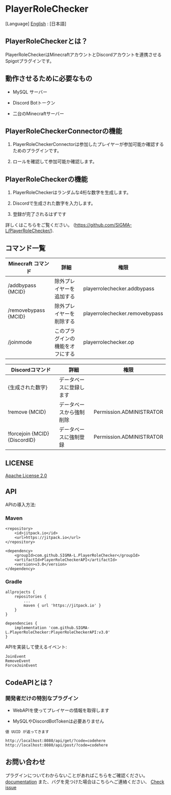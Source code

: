 # PlayerRoleChecker
[Language] [English](https://prc-mc.net/en/) : [日本語]

## PlayerRoleCheckerとは？

PlayerRoleCheckerはMinecraftアカウントとDiscordアカウントを連携させるSpigotプラグインです。

## 動作させるために必要なもの

- MySQL サーバー

- Discord Botトークン

- 二台のMinecraftサーバー

## PlayerRoleCheckerConnectorの機能

1. PlayerRoleCheckerConnectorは参加したプレイヤーが参加可能か確認するためのプラグインです。

2. ロールを確認して参加可能か確認します。

## PlayerRoleCheckerの機能

1. PlayerRoleCheckerはランダムな4桁な数字を生成します。

2. Discordで生成された数字を入力します。

3. 登録が完了されるはずです


詳しくはこちらをご覧ください。 (https://github.com/SIGMA-L/PlayerRoleChecker/).

## コマンド一覧

| Minecraft コマンド           | 詳細 | 権限 |
|---------------------------| --- | --- |
| /addbypass {MCID}    | 除外プレイヤーを追加する | playerrolechecker.addbypass |
| /removebypass {MCID} | 除外プレイヤーを削除する | playerrolechecker.removebypass |
| /joinmode                 | このプラグインの機能をオフにする | playerrolechecker.op |

| Discordコマンド                     | 詳細 | 権限 |
|------------------------------------| --- | --- |
| {生成された数字}                          | データベースに登録します |  |
| !remove {MCID}                | データベースから強制削除 | Permission.ADMINISTRATOR |
| !forcejoin {MCID} {DiscordID} | データベースに強制登録 | Permission.ADMINISTRATOR |

## LICENSE

[Apache License 2.0](https://github.com/SIGMA-L/PlayerRoleChecker/blob/main/LICENSE)

## API

APIの導入方法:

### Maven

    <repository>
        <id>jitpack.io</id>
        <url>https://jitpack.io</url>
    </repository>

	<dependency>
	    <groupId>com.github.SIGMA-L.PlayerRoleChecker</groupId>
	    <artifactId>PlayerRoleCheckerAPI</artifactId>
	    <version>v3.0</version>
	</dependency>

### Gradle

    allprojects {
		repositories {
			...
			maven { url 'https://jitpack.io' }
		}
	}

    dependencies {
        implementation 'com.github.SIGMA-L.PlayerRoleChecker:PlayerRoleCheckerAPI:v3.0'
	}

APIを実装して使えるイベント:
    
    JoinEvent
    RemoveEvent
    ForceJoinEvent
    
## CodeAPIとは？

### 開発者だけの特別なプラグイン

- WebAPIを使ってプレイヤーの情報を取得します

- MySQLやDiscordBotTokenは必要ありません

```
値 UUID が返ってきます

http://localhost:8080/api/get/?code=codehere
http://localhost:8080/api/post/?code=codehere
```

## お問い合わせ

 プラグインについてわからないことがあればこちらをご確認ください。[documentation](https://github.com/SIGMA-L/PlayerRoleChecker/wiki) また、バグを見つけた場合はこちらへご連絡ください、 [Check issue](https://github.com/SIGMA-L/PlayerRoleChecker/issues)
